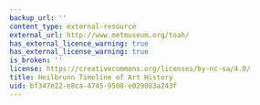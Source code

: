 ```yaml
---
backup_url: ''
content_type: external-resource
external_url: http://www.metmuseum.org/toah/
has_external_licence_warning: true
has_external_license_warning: true
is_broken: ''
license: https://creativecommons.org/licenses/by-nc-sa/4.0/
title: Heilbrunn Timeline of Art History
uid: bf347e22-e8ca-4745-9508-e029083a243f
---
```

